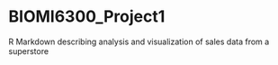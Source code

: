 # BIOMI6300_Project1
R Markdown describing analysis and visualization of sales data from a superstore
